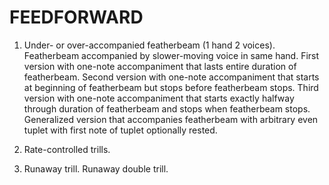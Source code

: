 FEEDFORWARD
===========

1. Under- or over-accompanied featherbeam (1 hand 2 voices). Featherbeam
   accompanied by slower-moving voice in same hand. First version with one-note
   accompaniment that lasts entire duration of featherbeam. Second version with
   one-note accompaniment that starts at beginning of featherbeam but stops
   before featherbeam stops. Third version with one-note accompaniment that
   starts exactly halfway through duration of featherbeam and stops when
   featherbeam stops. Generalized version that accompanies featherbeam with
   arbitrary even tuplet with first note of tuplet optionally rested.

2. Rate-controlled trills.

3. Runaway trill. Runaway double trill.
